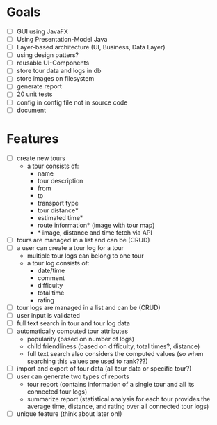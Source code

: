 # Goals
-[ ] GUI using JavaFX
-[ ] Using Presentation-Model Java
-[ ] Layer-based architecture (UI, Business, Data Layer)
-[ ] using design patters? 
-[ ] reusable UI-Components 
-[ ] store tour data and logs in db
-[ ] store images on filesystem
-[ ] generate report
-[ ] 20 unit tests
-[ ] config in config file not in source code
-[ ] document

# Features
-[ ] create new tours
    - a tour consists of:
      - name
      - tour description
      - from
      - to
      - transport type
      - tour distance*
      - estimated time*
      - route information* (image with tour map)
      - \* image, distance and time fetch via API
-[ ] tours are managed in a list and can be (CRUD)
-[ ] a user can create a tour log for a tour
  - multiple tour logs can belong to one tour
  - a tour log consists of:
    - date/time
    - comment
    - difficulty
    - total time
    - rating
-[ ] tour logs are managed in a list and can be (CRUD)
-[ ] user input is validated
-[ ] full text search in tour and tour log data
-[ ] automatically computed tour attributes
  - popularity (based on number of logs)
  - child friendliness (based on difficulty, total times?, distance)
  - full text search also considers the computed values (so when searching this values are used to rank???)
-[ ] import and export of tour data (all tour data or specific tour?)
-[ ] user can generate two types of reports 
  - tour report (contains information of a single tour and all its connected tour logs)
  - summarize report (statistical analysis for each tour provides the average time, distance, and rating over all connected tour logs)
-[ ] unique feature (think about later on!)
